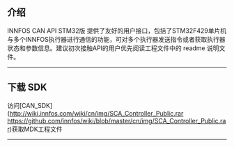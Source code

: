 ## 介绍

INNFOS CAN API STM32版 提供了友好的用户接口，包括了STM32F429单片机与多个INNFOS执行器进行通信的功能，可对多个执行器发送指令或者获取执行器状态和参数信息。建议初次接触API的用户优先阅读工程文件中的 readme 说明文件。

----

## 下载 SDK

访问[CAN_SDK](http://wiki.innfos.com/wiki/cn/img/SCA_Controller_Public.rar https://github.com/innfos/wiki/blob/master/cn/img/SCA_Controller_Public.rar)获取MDK工程文件

----
